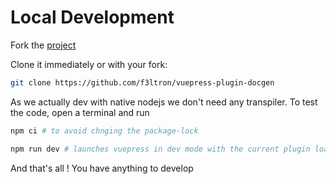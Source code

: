 # Local Development

Fork the [project](https://github.com/f3ltron/vuepress-plugin-docgen)

Clone it immediately or with your fork:

```bash
git clone https://github.com/f3ltron/vuepress-plugin-docgen
```

As we actually dev with native nodejs we don't need any transpiler. 
To test the code, open a terminal and run

```bash
npm ci # to avoid chnging the package-lock

npm run dev # launches vuepress in dev mode with the current plugin loaded
```

And that's all ! You have anything to develop